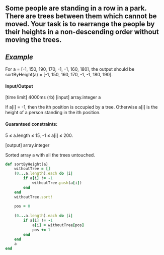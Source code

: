 ## Some people are standing in a row in a park. There are trees between them which cannot be moved. Your task is to rearrange the people by their heights in a non-descending order without moving the trees.

## _Example_

For a = [-1, 150, 190, 170, -1, -1, 160, 180], the output should be
sortByHeight(a) = [-1, 150, 160, 170, -1, -1, 180, 190].

#### Input/Output

[time limit] 4000ms (rb)
[input] array.integer a

If a[i] = -1, then the ith position is occupied by a tree. Otherwise a[i] is the height of a person standing in the ith position.

#### Guaranteed constraints:
5 ≤ a.length ≤ 15,
-1 ≤ a[i] ≤ 200.

[output] array.integer

Sorted array a with all the trees untouched.

```ruby
def sortByHeight(a)
    withoutTree = []
    (0...a.length).each do |i|
        if a[i] != -1
            withoutTree.push(a[i])
        end
    end
    withoutTree.sort!
    
    pos = 0
        
    (0...a.length).each do |i|
        if a[i] != -1
            a[i] = withoutTree[pos]
            pos += 1
        end
    end
    a
end
````